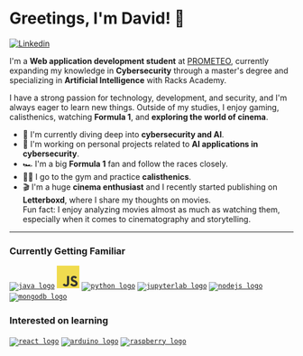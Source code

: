 
<!-- Greeting -->
# Greetings, I'm David! :wave:

[![Linkedin](https://img.shields.io/badge/-Davidrumbaa-blue?style=flat&logo=Linkedin&logoColor=white)](https://www.linkedin.com/in/david-villaescusa-rumba-861bb1336/)

<!--Introduction -->
I'm a **Web application development student** at [PROMETEO](https://www.prometeo-fp.com/), currently expanding my knowledge in **Cybersecurity** through a master's degree and specializing in **Artificial Intelligence** with Racks Academy.

I have a strong passion for technology, development, and security, and I'm always eager to learn new things. Outside of my studies, I enjoy gaming, calisthenics, watching **Formula 1**, and **exploring the world of cinema**.  

- 📖 I'm currently diving deep into **cybersecurity and AI**.
- 🚀 I'm working on personal projects related to **AI applications in cybersecurity**.
- 🏎️ I'm a big **Formula 1** fan and follow the races closely. 
- 🏋️‍♂️ I go to the gym and practice **calisthenics**.
- 🎬 I'm a huge **cinema enthusiast** and I recently started publishing on **Letterboxd**, where I share my thoughts on movies.  
Fun fact: I enjoy analyzing movies almost as much as watching them, especially when it comes to cinematography and storytelling.

---

### Currently Getting Familiar
<code><a href="https://www.java.com/"><img height="40" src="https://okhosting.com/wp-content/uploads/2019/01/java.jpg" alt="java logo" /></a></code>
<code><a href="https://www.javascript.com/"><img height="40" src="https://raw.githubusercontent.com/github/explore/80688e429a7d4ef2fca1e82350fe8e3517d3494d/topics/javascript/javascript.png" alt="js logo" /></a></code>
<code><a href="https://www.python.org/"><img height="40" src="https://upload.wikimedia.org/wikipedia/commons/thumb/c/c3/Python-logo-notext.svg/1200px-Python-logo-notext.svg.png" alt="python logo" /></a></code>
<code><a href="https://jupyter.org/"><img height="40" src="https://upload.wikimedia.org/wikipedia/commons/thumb/3/38/Jupyter_logo.svg/1200px-Jupyter_logo.svg.png" alt="jupyterlab logo" /></a></code>
<code><a href="https://nodejs.org/en/"><img height="40" src="https://upload.wikimedia.org/wikipedia/commons/d/d9/Node.js_logo.svg" alt="nodejs logo" /></a></code>
<code><a href="https://www.mongodb.com/"><img height="40" src="https://miro.medium.com/v2/resize:fit:1400/1*08w-d61aJiZPB-f3GakwAg.png" alt="mongodb logo" /></a></code> 

### Interested on learning
<code><a href="https://reactjs.org/"><img height="40" src="https://cdn.worldvectorlogo.com/logos/react-1.svg" alt="react logo" /></a></code>
<code><a href="https://www.arduino.cc/"><img height="40" src="https://upload.wikimedia.org/wikipedia/commons/thumb/8/87/Arduino_Logo.svg/1280px-Arduino_Logo.svg.png" alt="arduino logo" /></a></code>
<code><a href="https://www.raspberrypi.org/"><img height="40" src="https://elinux.org/images/c/cb/Raspberry_Pi_Logo.svg" alt="raspberry logo" /></a></code>